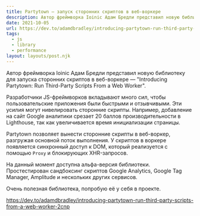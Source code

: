 ```yaml
---
title: Partytown — запуск сторонних скриптов в веб-воркере
description: Автор фреймворка Ioinic Адам Бредли представил новую библиотеку для запуска сторонних скриптов в веб-воркере
date: 2021-10-05
url: https://dev.to/adamdbradley/introducing-partytown-run-third-party-scripts-from-a-web-worker-2cnp
tags:
  - js
  - library
  - performance
layout: layouts/post.njk
---
```

Автор фреймворка Ioinic Адам Бредли представил новую библиотеку для запуска сторонних скриптов в веб-воркере — "Introducing Partytown: Run Third-Party Scripts From a Web Worker".

Разработчики JS-фреймворков вкладывают много сил, чтобы пользовательские приложения были быстрыми и отзывчивыми. Эти усилия могут нивелировать сторонние скрипты. Например, добавление на сайт Google аналитики срезает 20 баллов производительности в Lighthouse, так как увеличивается время инициализации страницы.

Partytown позволяет вынести сторонние скрипты в веб-воркер, разгружая основной поток выполнения. У скриптов в воркере появляется синхронный доступ к DOM, который реализуется с помощью `Proxy` и блокирующих XHR-запросов.

На данный момент доступна альфа-версия библиотеки. Простестирован сандбоксинг скриптов Google Analytics, Google Tag Manager, Amplitude и нескольких других сервисов.

Очень полезная библиотека, попробую её у себя в проекте.

https://dev.to/adamdbradley/introducing-partytown-run-third-party-scripts-from-a-web-worker-2cnp
